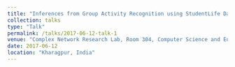```yaml
---
title: "Inferences from Group Activity Recognition using StudentLife Dataset"
collection: talks
type: "Talk"
permalink: /talks/2017-06-12-talk-1
venue: "Complex Network Research Lab, Room 304, Computer Science and Engineering Laboratory"
date: 2017-06-12
location: "Kharagpur, India"
---
```


